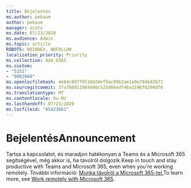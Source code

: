 ```yaml
---
title: Bejelentés
ms.author: pebaum
author: pebaum
manager: scotv
ms.date: 07/23/2020
ms.audience: Admin
ms.topic: article
ROBOTS: NOINDEX, NOFOLLOW
localization_priority: Priority
ms.collection: Adm_O365
ms.custom:
- "5152"
- "9002660"
ms.openlocfilehash: de64c897f9518d20ef9ac09b2ae1e0e784b92673
ms.sourcegitcommit: 3fa780811984400c525d66edf46a3196f6290df0
ms.translationtype: MT
ms.contentlocale: hu-HU
ms.lasthandoff: 07/23/2020
ms.locfileid: "45423661"
---
```

# <a name="announcement"></a><span data-ttu-id="486ec-102">Bejelentés</span><span class="sxs-lookup"><span data-stu-id="486ec-102">Announcement</span></span>

<span data-ttu-id="486ec-103">Tartsa a kapcsolatot, és maradjon hatékonyan a Teams és a Microsoft 365 segítségével, még akkor is, ha távolról dolgozik.</span><span class="sxs-lookup"><span data-stu-id="486ec-103">Keep in touch and stay productive with Teams and Microsoft 365, even when you're working remotely.</span></span> <span data-ttu-id="486ec-104">További információ: [Munka távolról a Microsoft 365-tel.](https://aka.ms/remote-work)</span><span class="sxs-lookup"><span data-stu-id="486ec-104">To learn more, see [Work remotely with Microsoft 365](https://aka.ms/remote-work).</span></span>